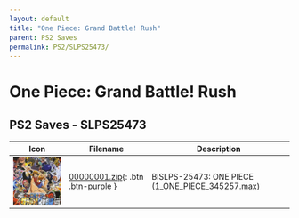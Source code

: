 ```yaml
---
layout: default
title: "One Piece: Grand Battle! Rush"
parent: PS2 Saves
permalink: PS2/SLPS25473/
---
```

# One Piece: Grand Battle! Rush

## PS2 Saves - SLPS25473

| Icon | Filename | Description |
|------|----------|-------------|
| ![One Piece: Grand Battle! Rush](icon0.png) | [00000001.zip](00000001.zip){: .btn .btn-purple } | BISLPS-25473: ONE PIECE (1_ONE_PIECE_345257.max) |
